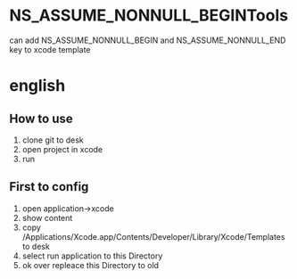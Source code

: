 # NS_ASSUME_NONNULL_BEGINTools
can add NS_ASSUME_NONNULL_BEGIN and  NS_ASSUME_NONNULL_END key to xcode template


# english

## How to use

1. clone git to desk  
2. open project in xcode
3. run

## First to config

1. open  application->xcode
2. show content
3. copy /Applications/Xcode.app/Contents/Developer/Library/Xcode/Templates to desk
4. select run  application to this Directory
5. ok over repleace this  Directory to old
